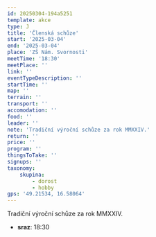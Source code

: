 ```yaml
---
id: 20250304-194a5251
template: akce
type: J
title: 'Členská schůze'
start: '2025-03-04'
end: '2025-03-04'
place: 'ZŠ Nám. Svornosti'
meetTime: '18:30'
meetPlace: ''
link: ''
eventTypeDescription: ''
startTime: ''
map: ''
terrain: ''
transport: ''
accomodation: ''
food: ''
leader: ''
note: 'Tradiční výroční schůze za rok MMXXIV.'
return: ''
price: ''
program: ''
thingsToTake: ''
signups: ''
taxonomy:
    skupina:
        - dorost
        - hobby
gps: '49.21534, 16.58064'
---
```


Tradiční výroční schůze za rok MMXXIV.
* **sraz**: 18:30
